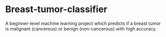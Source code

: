 # Breast-tumor-classifier
A beginner-level machine learning project which predicts if a breast tumor is malignant (cancerous) or benign (non-cancerous) with high accuracy.
